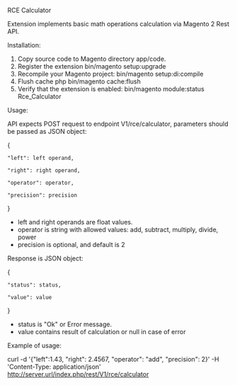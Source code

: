 RCE Calculator

Extension implements basic math operations calculation via Magento 2 Rest API.

Installation:
1. Copy source code to Magento directory app/code.
2. Register the extension
   bin/magento setup:upgrade
3. Recompile your Magento project:
   bin/magento setup:di:compile
4. Flush cache
   php bin/magento cache:flush
5. Verify that the extension is enabled:
   bin/magento module:status Rce_Calculator

Usage:

API expects POST request to endpoint V1/rce/calculator, parameters should be passed as JSON object:

{

    "left": left operand,

    "right": right operand,

    "operator": operator,

    "precision": precision
}

- left and right operands are float values.
- operator is string with allowed values: add, subtract, multiply, divide, power
- precision is optional, and default is 2

Response is JSON object:

{

    "status": status,

    "value": value
}

 - status is "Ok" or Error message.
 - value contains result of calculation or null in case of error

Example of usage:

curl -d '{"left":1.43, "right": 2.4567, "operator": "add", "precision": 2}' -H 'Content-Type: application/json' http://server.url/index.php/rest/V1/rce/calculator

